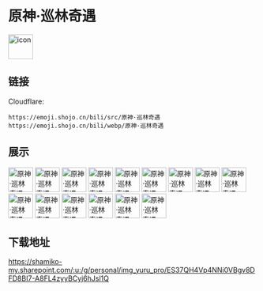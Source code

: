 # 原神·巡林奇遇
<img src="https://emoji.shojo.cn/bili/src/原神·巡林奇遇/icon.png" width="50" height="50" alt="icon">

## 链接
Cloudflare:
```
https://emoji.shojo.cn/bili/src/原神·巡林奇遇
https://emoji.shojo.cn/bili/webp/原神·巡林奇遇
```
## 展示
<img src="https://emoji.shojo.cn/bili/src/原神·巡林奇遇/原神·巡林奇遇-挠头.png" width="50" height="50" alt="原神·巡林奇遇-挠头">
<img src="https://emoji.shojo.cn/bili/src/原神·巡林奇遇/原神·巡林奇遇-疑问.png" width="50" height="50" alt="原神·巡林奇遇-疑问">
<img src="https://emoji.shojo.cn/bili/src/原神·巡林奇遇/原神·巡林奇遇-晚安.png" width="50" height="50" alt="原神·巡林奇遇-晚安">
<img src="https://emoji.shojo.cn/bili/src/原神·巡林奇遇/原神·巡林奇遇-飞行.png" width="50" height="50" alt="原神·巡林奇遇-飞行">
<img src="https://emoji.shojo.cn/bili/src/原神·巡林奇遇/原神·巡林奇遇-研究.png" width="50" height="50" alt="原神·巡林奇遇-研究">
<img src="https://emoji.shojo.cn/bili/src/原神·巡林奇遇/原神·巡林奇遇-认可.png" width="50" height="50" alt="原神·巡林奇遇-认可">
<img src="https://emoji.shojo.cn/bili/src/原神·巡林奇遇/原神·巡林奇遇-婉拒.png" width="50" height="50" alt="原神·巡林奇遇-婉拒">
<img src="https://emoji.shojo.cn/bili/src/原神·巡林奇遇/原神·巡林奇遇-愣住.png" width="50" height="50" alt="原神·巡林奇遇-愣住">
<img src="https://emoji.shojo.cn/bili/src/原神·巡林奇遇/原神·巡林奇遇-力量.png" width="50" height="50" alt="原神·巡林奇遇-力量">
<img src="https://emoji.shojo.cn/bili/src/原神·巡林奇遇/原神·巡林奇遇-保护.png" width="50" height="50" alt="原神·巡林奇遇-保护">
<img src="https://emoji.shojo.cn/bili/src/原神·巡林奇遇/原神·巡林奇遇-心里乱.png" width="50" height="50" alt="原神·巡林奇遇-心里乱">
<img src="https://emoji.shojo.cn/bili/src/原神·巡林奇遇/原神·巡林奇遇-委屈.png" width="50" height="50" alt="原神·巡林奇遇-委屈">
<img src="https://emoji.shojo.cn/bili/src/原神·巡林奇遇/原神·巡林奇遇-捋耳朵.png" width="50" height="50" alt="原神·巡林奇遇-捋耳朵">
<img src="https://emoji.shojo.cn/bili/src/原神·巡林奇遇/原神·巡林奇遇-石化.png" width="50" height="50" alt="原神·巡林奇遇-石化">
<img src="https://emoji.shojo.cn/bili/src/原神·巡林奇遇/原神·巡林奇遇-护理.png" width="50" height="50" alt="原神·巡林奇遇-护理">

## 下载地址

https://shamiko-my.sharepoint.com/:u:/g/personal/img_yuru_pro/ES37QH4Vp4NNi0VBgv8DFD8BI7-A8FL4zyyBCyj6hJsl1Q